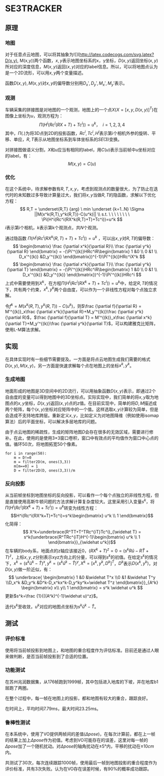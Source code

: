 # SE3TRACKER
## 原理
### 地图
对于任意点云地图，可以将其抽象为![](http://latex.codecogs.com/svg.latex?D(x,y), M(x,y))两个函数，$x,y$表示地图坐标系的x，y坐标，$D(x,y)$返回坐标$(x,y)$所对应的深度信息，$M(x,y)$返回$(x,y)$对应的label信息。所以，可以将地图点认为是一个2D流形，可以用$x,y$两个变量描述。

函数$D(x,y), M(x,y)$对$x,y$的偏导数分别用$D_x',D_y',M_x',M_y'$表示。
### 观测
车辆采集的拼接图是对地图的一个观测，地图上的一个点$X(X = [x, y, D(x,y)]^T)$在图像上坐标为$u$，观测方程为：
$$\Pi(H^i(Rc^i(RX+T)+Tc^i))=u^k，\ \ i = 1,2,3,4$$
其中，$\Pi(.)$为将3D点到2D的投影函数，$Rc^i,Tc^i,H^i$表示第i个相机外参的旋转、平移、单应，$R,T$表示从地图坐标系到车体坐标系的$SE(3)$变换。

对拼接图做语义分割，$X$和$u$应当有相同的label，用$C(u)$表示当前帧中$u$坐标对应的label，有：
$$M(x,y)=C(u)$$

### 优化
在这个系统中，待求解参数有$R,T,x,y$，考虑到观测点的数量很大，为了防止在迭代时的未知数过多导致计算量过大，我们将$x,y$当做$R,T$的隐函数，求解以下优化方程：
$$
R,T = \underset{R,T} {arg} \ min \underset {k=1..N} \Sigma ||M(x^k(R,T),y^k(R,T))-C(u^k)|| \\
s.t. \ \ \ \ \ \ \ \ \Pi(H^i(Rc^i(RX^k(R,T)+T)+Tc^i))=u^k
$$
$i$表示第i个相机，$k$表示第k个观测点，共$N$个观测。

通过隐函数 $\Pi(H^i(Rc^i(RX^k(R,T)+T)+Tc^i))=u^k$ ，可以出$x,y$对$R,T$的偏导数：
$$
\begin{bmatrix} \frac {\partial x^k}{\partial R}\\ \frac {\partial y^k}{\partial R} \end{bmatrix} = 
-(\Pi'^{(k)}HRc^iR\begin{bmatrix} 1 &0 \\ 0 &1 \\ D_x'^{(k)} &D_y'^{(k)} \end{bmatrix})^{-1}\Pi'^{(k)}HRc^iX^k
$$
$$
\begin{bmatrix} \frac {\partial x^k}{\partial T}\\ \frac {\partial y^k}{\partial T} \end{bmatrix} = 
-(\Pi'^{(k)}HRc^iR\begin{bmatrix} 1 &0 \\ 0 &1 \\ D_x'^{(k)} &D_y'^{(k)} \end{bmatrix})^{-1}\Pi'^{(k)}HRc^i
$$
上式中需要使用到$X^k$，在方程$\Pi(H^i(Rc^i(RX^k+T)+Tc^i))=u^k$中，给定$R,T$的情况下，共有两个约束，$x^k,y^k$两个自由度，可以作为一个非线性方程对每个点独立求解。

令$f^k=M(x^k(R,T),y^k(R,T))-C(u^k)$，则$\frac {\partial f}{\partial R} = M'^{(k)}_x\frac {\partial x^k}{\partial R}+M_y'^{(k)}\frac {\partial y^k}{\partial R}$，$\frac {\partial f}{\partial T} = M'^{(k)}_x\frac {\partial x^k}{\partial T}+M_y'^{(k)}\frac {\partial y^k}{\partial T}$，可以构建雅克比矩阵，使用L-M算法求解。

## 实现
在具体实现时有一些细节需要提及。一方面是将点云地图生成我们需要的格式$D(x,y),M(x,y)$，另一方面是快速求解每个点在地图上的坐标$x^k,y^k$。
### 生成地图
地面形成的地图是3D空间中的2D流行，可以用抽象函数$D(x,y)$表示，即通过2个自由度的变量可以得到地图中的3D坐标点。实际实现中，我们简单的将$x,y$取为地图点的$x,y$坐标，$D(x,y)$返回$(x,y)$点的$z$值。在目前实现中，简单的将$D,M$描述成两个矩阵，每个$(x,y)$坐标对应矩阵中的一个值。这样选取$x,y$计算较为简单，但是会造成不支持地库跨层。重新定义$x,y$，比如定义为对地图降维（例如使用isomap算法）后的平面坐标，可以解决多层地库的问题。

由于点云地图的稀疏性，生成的矩阵地图$D$会存在很多的无效区域，需要进行修补。在此，使用的是使用3×3窗口卷积，窗口中有效点的平均值作为窗口中心点的值。循环50次，将地图拓宽50个像素。
```
for i in range(50):
    m = D!=0
    m = filter2D(m, ones(3,3))
    m[m==0] = 1
    D = filter2D(D, ones(3,3))/m
```
### 反向投影
从当前帧坐标到地图坐标的反向投影，可以看作一个每个点独立的非线性方程，但是直接使用高斯牛顿问题的方法求解计算复杂度较大。这里采用引入变量$s^k$，将$\Pi(H^i(Rc^i(RX^k+T)+Tc^i))=u^k$转变为线性方程：
$$H^i(Rc^i(RX^k+T)+Tc^i)=s^k\begin{bmatrix} u^k \\ 1 \end{bmatrix}$$
化简得：
$$ X^k+\underbrace{R^TT+T^TRc^{iT}Tc^i}_{\widehat T} = s^k(\underbrace{R^TRc^{iT}H^{-1}\begin{bmatrix} u^k \\ 1 \end{bmatrix}}_{\widehat u^k})$$
在车辆的body系，地面点的z轴应该接近$0$，$(RX^k+T)^z=0=(s^kR\widehat u-R\widehat T+T)^z$，上标$x,y,z$分别表示xyz方向上的分量，可以得到$s^k$的初值。在给定$s^k$的情况下，$x^k=(s^k\widehat u^k-\widehat T)^x,y^k=(s^k\widehat u^k-\widehat T)^y,X^k=[x^k,y^k,D^k]^T$，$D^k$表示$D(x^k,y^k)$，对$D(x,y)$做一阶近似，有：
$$
\underbrace{ \begin{bmatrix} 1 &0 &\widehat T^x \\0 &1 &\widehat T^y \\D_x^k &D_y^k &D^k-D_x^kx^k-D_y^ky^k+\widehat T^z \end{bmatrix}}_{A^k} \begin{bmatrix} x\\ y\\ 1 \end{bmatrix} = s^k \widehat u^k
$$
更新$s^k=\frac {1}{((A^k)^{-1}\widehat u)^z}$。

迭代$s^k$至收敛，$u^k$对应的地图点坐标为$s^k\widehat u^k-\widehat T$。
## 测试
### 评价标准
使用将当前帧投影到地图上，和地图的重合程度作为评估标准。目前还是通过人眼来做判断，是否当前帧投影到了合适的位置。
### 功能测试
在苏州兆润数据集，从176帧跑到1999帧，其中包括进入地库的下坡，并在地库b1层跑了两圈。

在整个过程中，每一帧在地图上的投影，都和地图有较大的重合，跟踪良好。

在时间上，平均时间7.79ms，最大时间23.25ms。
### 鲁棒性测试
在本系统中，使用了VO提供两帧间的差值($\Delta pose$)，在每次计算前，都在上一帧的结果上加上$\Delta pose$作为初值。考虑到VO可能存在的误差，这里对每一帧的$\Delta pose$加了一个随机扰动。对$\Delta pose$的轴角扰动在$\pm 5°$内，平移的扰动在$\pm 10cm$内。

共测试了30次，每次连续跟踪1000帧，使用最后一帧到地图投影的重合程度作为评价标准，共有3次失败。认为在VO存在误差时候，有90%的概率成功跟踪。
